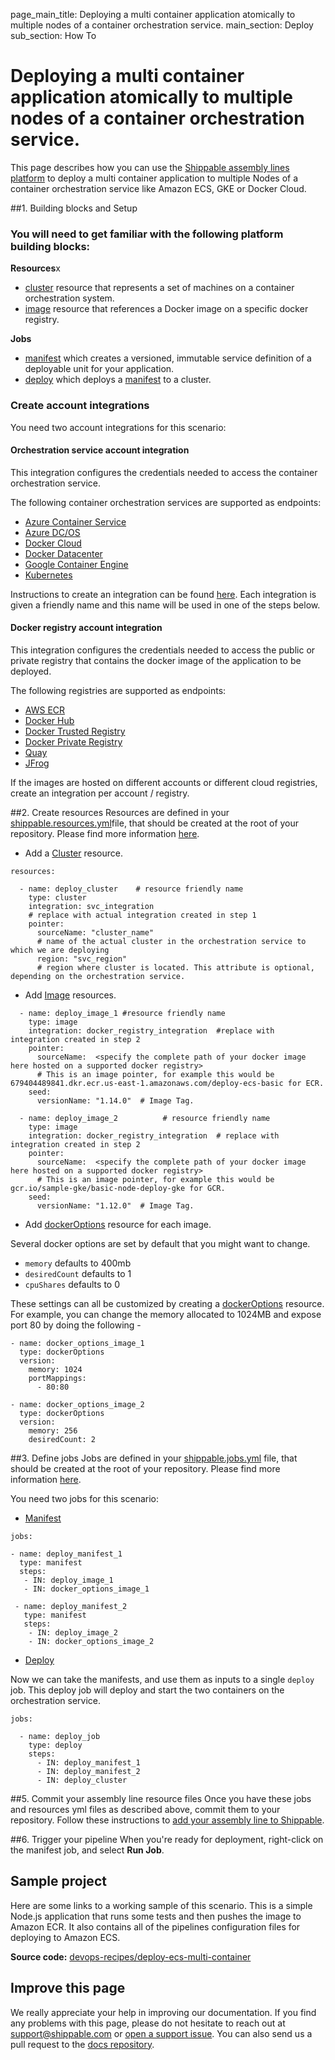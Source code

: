 page_main_title: Deploying a multi container application atomically to multiple nodes of a container orchestration service.
main_section: Deploy
sub_section: How To

# Deploying a multi container application atomically to multiple nodes of a container orchestration service.
This page describes how you can use the [Shippable assembly lines platform](/platform/overview/) to deploy a multi container application to multiple Nodes of a container orchestration service like Amazon ECS, GKE or Docker Cloud.

##1. Building blocks and Setup

### You will need to get familiar with the following platform building blocks:

**Resources**x
  - [cluster](/platform/workflow/resource/cluster/) resource that represents a set of machines on a container orchestration system.
  - [image](/platform/workflow/resource/image/) resource that references a Docker image on a specific docker registry.

**Jobs**
  - [manifest](/platform/workflow/job/manifest/) which creates a versioned, immutable service definition of a deployable unit for your application.
  - [deploy](/platform/workflow/job/deploy/) which deploys a [manifest](/platform/workflow/job/manifest/) to a cluster.

### Create account integrations
You need two account integrations for this scenario:

#### Orchestration service account integration
This integration configures the credentials needed to access the container orchestration service.

The following container orchestration services are supported as endpoints:

- [Azure Container Service](/platform/integration/azure-dcos)
- [Azure DC/OS](/platform/integration/azure-dcos)
- [Docker Cloud](/platform/integration/docker-cloud)
- [Docker Datacenter](/platform/integration/docker-datacenter)
- [Google Container Engine](/platform/integration/gke)
- [Kubernetes](/platform/integration/kubernetes)

Instructions to create an integration can be found [here](http://docs.shippable.com/platform/tutorial/integration/howto-crud-integration/). Each integration is given a
friendly name and this name will be used in one of the steps below.

#### Docker registry account integration
This integration configures the credentials needed to access the public or private registry that contains the docker image of the application to be deployed.  

The following registries are supported as endpoints:

- [AWS ECR](/platform/integration/aws-ecr)
- [Docker Hub](/platform/integration/docker-hub)
- [Docker Trusted Registry](/platform/integration/docker-trusted-registry)
- [Docker Private Registry](/platform/integration/docker-private-registry)
- [Quay](/platform/integration/quay)
- [JFrog](/platform/integration/jfrog-artifactory)

If the images are hosted on different accounts or different cloud registries, create an integration per account / registry.

##2. Create resources
Resources are defined in your [shippable.resources.yml](/platform/tutorial/workflow/shippable-resources-yml/)file, that should be created at the root of your repository. Please find more information [here](/deploy/configuration/).

- Add a [Cluster](/platform/workflow/resource/cluster/) resource.
```
resources:

  - name: deploy_cluster    # resource friendly name
    type: cluster
    integration: svc_integration  
    # replace with actual integration created in step 1          
    pointer:
      sourceName: "cluster_name"
      # name of the actual cluster in the orchestration service to which we are deploying
      region: "svc_region"
      # region where cluster is located. This attribute is optional, depending on the orchestration service.
```

- Add [Image](/platform/workflow/resource/image/) resources.

```
  - name: deploy_image_1 #resource friendly name
    type: image
    integration: docker_registry_integration  #replace with integration created in step 2          
    pointer:
      sourceName:  <specify the complete path of your docker image here hosted on a supported docker registry>
      # This is an image pointer, for example this would be 679404489841.dkr.ecr.us-east-1.amazonaws.com/deploy-ecs-basic for ECR.
    seed:
      versionName: "1.14.0"  # Image Tag.

  - name: deploy_image_2          # resource friendly name
    type: image
    integration: docker_registry_integration  # replace with integration created in step 2          
    pointer:
      sourceName:  <specify the complete path of your docker image here hosted on a supported docker registry>
      # This is an image pointer, for example this would be gcr.io/sample-gke/basic-node-deploy-gke for GCR.
    seed:
      versionName: "1.12.0"  # Image Tag.
```

- Add [dockerOptions](/platform/workflow/resource/dockeroptions/#dockeroptions) resource for each image.

Several docker options are set by default that you might want to change.

- `memory` defaults to 400mb
- `desiredCount` defaults to 1
- `cpuShares` defaults to 0

These settings can all be customized by creating a [dockerOptions](/platform/workflow/resource/dockeroptions/#dockeroptions) resource. For example, you can change the memory allocated to 1024MB and expose port 80 by doing the following -

```
- name: docker_options_image_1
  type: dockerOptions
  version:
    memory: 1024
    portMappings:
      - 80:80

- name: docker_options_image_2
  type: dockerOptions
  version:
    memory: 256
    desiredCount: 2
```

##3. Define jobs
Jobs are defined in your [shippable.jobs.yml](/platform/tutorial/workflow/shippable-jobs-yml/) file, that should be created at the root of your repository. Please find more information [here](/deploy/configuration/).

You need two jobs for this scenario:

- [Manifest](/platform/workflow/job/manifest/)

```
jobs:

- name: deploy_manifest_1
  type: manifest
  steps:
   - IN: deploy_image_1
   - IN: docker_options_image_1

 - name: deploy_manifest_2
   type: manifest
   steps:
    - IN: deploy_image_2
    - IN: docker_options_image_2
```

- [Deploy](/platform/workflow/job/deploy/)

Now we can take the manifests, and use them as inputs to a single `deploy` job. This deploy job will deploy and start the two containers on the orchestration service.

```
jobs:

  - name: deploy_job
    type: deploy
    steps:
      - IN: deploy_manifest_1
      - IN: deploy_manifest_2
      - IN: deploy_cluster
```

##5. Commit your assembly line resource files
Once you have these jobs and resources yml files as described above, commit them to your repository. Follow these instructions to [add your assembly line to Shippable](/platform/tutorial/workflow/crud-syncrepo/).

##6. Trigger your pipeline
When you're ready for deployment, right-click on the manifest job, and select **Run Job**.

## Sample project
Here are some links to a working sample of this scenario. This is a simple Node.js application that runs some tests and then pushes
the image to Amazon ECR. It also contains all of the pipelines configuration files for deploying to Amazon ECS.

**Source code:**  [devops-recipes/deploy-ecs-multi-container](https://github.com/devops-recipes/deploy-ecs-multi-container)

## Improve this page

We really appreciate your help in improving our documentation. If you find any problems with this page, please do not hesitate to reach out at [support@shippable.com](mailto:support@shippable.com) or [open a support issue](https://www.github.com/Shippable/support/issues). You can also send us a pull request to the [docs repository](https://www.github.com/Shippable/docs).
